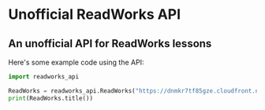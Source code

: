 # Unofficial ReadWorks API
An unofficial API for ReadWorks lessons
---
Here's some example code using the API:
```python
import readworks_api

ReadWorks = readworks_api.ReadWorks("https://dnmkr7tf85gze.cloudfront.net/data/p/81159e0e-0d97-43f8-a0f5-c3718305e708_0031", 3)
print(ReadWorks.title())
```
